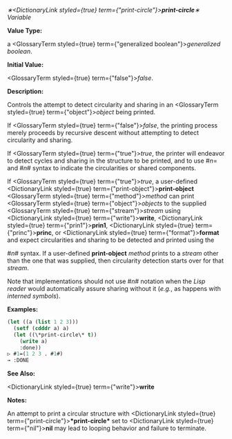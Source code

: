 *∗<DictionaryLink styled={true} term={"print-circle"}><b>*print-circle*</b></DictionaryLink>∗ Variable* 



**Value Type:** 



a <GlossaryTerm styled={true} term={"generalized boolean"}><i>generalized boolean</i></GlossaryTerm>. 



**Initial Value:** 



<GlossaryTerm styled={true} term={"false"}><i>false</i></GlossaryTerm>. 



**Description:** 



Controls the attempt to detect circularity and sharing in an <GlossaryTerm styled={true} term={"object"}><i>object</i></GlossaryTerm> being printed. 



If <GlossaryTerm styled={true} term={"false"}><i>false</i></GlossaryTerm>, the printing process merely proceeds by recursive descent without attempting to detect circularity and sharing. 



If <GlossaryTerm styled={true} term={"true"}><i>true</i></GlossaryTerm>, the printer will endeavor to detect cycles and sharing in the structure to be printed, and to use #*n*= and #*n*# syntax to indicate the circularities or shared components. 



If <GlossaryTerm styled={true} term={"true"}><i>true</i></GlossaryTerm>, a user-defined <DictionaryLink styled={true} term={"print-object"}><b>print-object</b></DictionaryLink> <GlossaryTerm styled={true} term={"method"}><i>method</i></GlossaryTerm> can print <GlossaryTerm styled={true} term={"object"}><i>objects</i></GlossaryTerm> to the supplied <GlossaryTerm styled={true} term={"stream"}><i>stream</i></GlossaryTerm> using <DictionaryLink styled={true} term={"write"}><b>write</b></DictionaryLink>, <DictionaryLink styled={true} term={"prin1"}><b>prin1</b></DictionaryLink>, <DictionaryLink styled={true} term={"princ"}><b>princ</b></DictionaryLink>, or <DictionaryLink styled={true} term={"format"}><b>format</b></DictionaryLink> and expect circularities and sharing to be detected and printed using the 







 



 



#*n*# syntax. If a user-defined **print-object** *method* prints to a *stream* other than the one that was supplied, then circularity detection starts over for that *stream*. 



Note that implementations should not use #*n*# notation when the *Lisp reader* would automatically assure sharing without it (*e.g.*, as happens with *interned symbols*). 



**Examples:**
```lisp
(let ((a (list 1 2 3))) 
  (setf (cdddr a) a) 
  (let ((\*print-circle\* t)) 
    (write a) 
    :done)) 
▷ #1=(1 2 3 . #1#) 
→ :DONE 
```
**See Also:** 



<DictionaryLink styled={true} term={"write"}><b>write</b></DictionaryLink> 



**Notes:** 



An attempt to print a circular structure with <DictionaryLink styled={true} term={"print-circle"}><b>\*print-circle\*</b></DictionaryLink> set to <DictionaryLink styled={true} term={"nil"}><b>nil</b></DictionaryLink> may lead to looping behavior and failure to terminate. 




